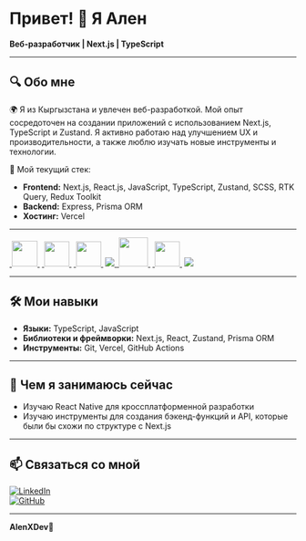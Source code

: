 # Привет! 👋 Я Ален

**Веб-разработчик | Next.js | TypeScript**

---

## 🔍 Обо мне

🌍 Я из Кыргызстана и увлечен веб-разработкой. Мой опыт сосредоточен на создании приложений с использованием Next.js, TypeScript и Zustand. Я активно работаю над улучшением UX и производительности, а также люблю изучать новые инструменты и технологии.

🚀 Мой текущий стек:
- **Frontend:** Next.js, React.js, JavaScript, TypeScript, Zustand, SCSS, RTK Query, Redux Toolkit
- **Backend:** Express, Prisma ORM
- **Хостинг:** Vercel

---

<p align="left">
    <a href="https://nextjs.org/" target="_blank">&nbsp<img  width="45px" src="https://i.ibb.co/0ymcg1H/259-oooo-plus-removebg-preview.png"/>&nbsp</a>
    <a href="https://www.typescriptlang.org/" target="_blank">&nbsp<img width="44px" src="https://i.ibb.co/myc6m6B/ica-FVm-C2-2x.jpg"/>&nbsp</a>
    <a href="https://developer.mozilla.org/en-US/docs/Web/JavaScript" target="_blank">&nbsp<img width="44px" src="https://img.icons8.com/color/48/000000/javascript--v1.png"/>&nbsp</a>
    <a href="https://reactjs.org/" target="_blank"> <img src="https://img.icons8.com/color/48/000000/react-native.png"/> </a>
    <a href="https://sass-lang.com/" target="_blank">&nbsp<img width="51px" src="https://i.ibb.co/Z6kGf6Z/3.png"/>&nbsp</a> 
    <a href="https://code.visualstudio.com/" target="_blank">&nbsp<img  width="44px"src="https://i.ibb.co/z65rXyV/vs-code.png"/>&nbsp</a>
    <a href="https://git-scm.com/" target="_blank"> <img src="https://img.icons8.com/color/48/000000/git.png"/> </a>
</p>

---

## 🛠️ Мои навыки

- **Языки:** TypeScript, JavaScript
- **Библиотеки и фреймворки:** Next.js, React, Zustand, Prisma ORM
- **Инструменты:** Git, Vercel, GitHub Actions

---

## 🌱 Чем я занимаюсь сейчас

- Изучаю React Native для кроссплатформенной разработки
- Изучаю инструменты для создания бэкенд-функций и API, которые были бы схожи по структуре с Next.js

---

## 📫 Связаться со мной

[![LinkedIn](https://img.shields.io/badge/LinkedIn-профиль-blue?style=for-the-badge&logo=linkedin)](https://linkedin.com/in/ваш-профиль)  
[![GitHub](https://img.shields.io/badge/GitHub-https://devAlen01-black?style=for-the-badge&logo=github)](https://github.com/devAlen01)

---

**AlenXDev💯**
